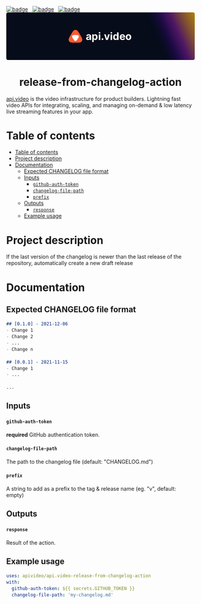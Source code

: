 [![badge](https://img.shields.io/twitter/follow/api_video?style=social)](https://twitter.com/intent/follow?screen_name=api_video) &nbsp; [![badge](https://img.shields.io/github/stars/apivideo/api.video-release-from-changelog-action?style=social)](https://github.com/apivideo/api.video-release-from-changelog-action) &nbsp; [![badge](https://img.shields.io/discourse/topics?server=https%3A%2F%2Fcommunity.api.video)](https://community.api.video)
![](https://github.com/apivideo/.github/blob/main/assets/apivideo_banner.png)
<h1 align="center">release-from-changelog-action</h1>

[api.video](https://api.video) is the video infrastructure for product builders. Lightning fast video APIs for integrating, scaling, and managing on-demand & low latency live streaming features in your app.

# Table of contents

- [Table of contents](#table-of-contents)
- [Project description](#project-description)
- [Documentation](#documentation)
  - [Expected CHANGELOG file format](#expected-changelog-file-format)
  - [Inputs](#inputs)
      - [`github-auth-token`](#github-auth-token)
      - [`changelog-file-path`](#changelog-file-path)
      - [`prefix`](#prefix)
  - [Outputs](#outputs)
      - [`response`](#response)
  - [Example usage](#example-usage)

# Project description

If the last version of the changelog is newer than the last release of the repository, automatically create a new draft release

# Documentation

## Expected CHANGELOG file format
```markdown
## [0.1.0] - 2021-12-06
- Change 1
- Change 2
- ...
- Change n

## [0.0.1] - 2021-11-15
- Change 1
- ...

...
```

## Inputs

#### `github-auth-token`

**required** GitHub authentication token.

#### `changelog-file-path`

The path to the changelog file (default: "CHANGELOG.md")

#### `prefix`

A string to add as a prefix to the tag & release name (eg. "v", default: empty)

## Outputs

#### `response`

Result of the action.

## Example usage

```yml
uses: apivideo/api.video-release-from-changelog-action
with:
  github-auth-token: ${{ secrets.GITHUB_TOKEN }}
  changelog-file-path: 'my-changelog.md'
```
